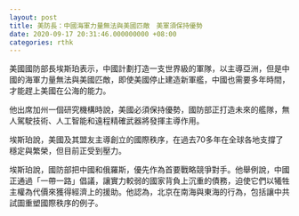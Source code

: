 ```yaml
---
layout: post
title: 美防長：中國海軍力量無法與美國匹敵　美軍須保持優勢
date: 2020-09-17 20:31:46.000000000 +08:00
categories: rthk
---
```


美國國防部長埃斯珀表示，中國計劃打造一支世界級的軍隊，以主導亞洲，但是中國的海軍力量無法與美國匹敵，即使美國停止建造新軍艦，中國也需要多年時間，才能趕上美國在公海的能力。

他出席加州一個研究機構時說，美國必須保持優勢，國防部正打造未來的艦隊，無人駕駛技術、人工智能和遠程精確武器將發揮主導作用。

埃斯珀說，美國及其盟友主導創立的國際秩序，在過去70多年在全球各地支撐了穩定與繁榮，但目前正受到壓力。

埃斯珀說，國防部把中國和俄羅斯，優先作為首要戰略競爭對手。他舉例說，中國正通過「一帶一路」倡議，讓實力較弱的國家背負上沉重的債務，迫使它們以犧牲主權為代價來獲得經濟上的援助。他認為，北京在南海與東海的行為，包括讓中共試圖重塑國際秩序的例子。
